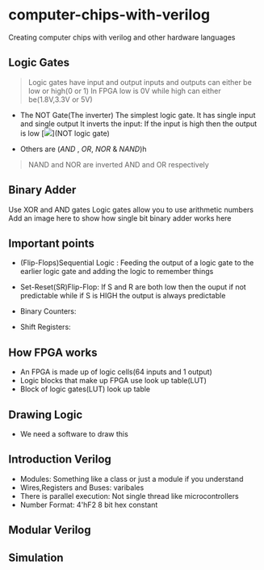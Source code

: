 # computer-chips-with-verilog
Creating computer chips with verilog and other hardware languages

## Logic Gates
> Logic gates have input and output
inputs and outputs can either be low or high(0 or 1)
In FPGA low is 0V while high can either be(1.8V,3.3V or 5V)

* The NOT Gate(The inverter)
The simplest logic gate. It has single input and single output
It inverts the input: If the input is high then the output is low
[<img src="ihttps://circuitglobe.com/wp-content/uploads/2015/12/NOT-GATE-FIG-5-compressor.jpg">](NOT logic gate)

* Others are (*AND* , *OR*, *NOR* & *NAND*)h
> NAND and NOR are inverted AND and OR respectively

## Binary Adder
Use XOR and AND gates
Logic gates allow you to use arithmetic numbers
Add an image here to show how single bit binary adder works here

## Important points
* (Flip-Flops)Sequential Logic : Feeding the output of a logic gate to the earlier logic
  gate and adding the logic to remember things
* Set-Reset(SR)Flip-Flop: If S and R are both low then the ouput if not
  predictable while if S is HIGH the output is always predictable 

* Binary Counters: <todo>
* Shift Registers: <todo>

## How FPGA works
* An FPGA is made up of logic cells(64 inputs and 1 output)
* Logic blocks that make up FPGA use look up table(LUT)
* Block of logic gates(LUT) look up table

## Drawing Logic
* We need a software to draw this

## Introduction Verilog
* Modules: Something like a class or just a module if you understand
* Wires,Registers and Buses: varibales
* There is parallel execution: Not single thread like microcontrollers
* Number Format: 4'hF2 8 bit hex constant

## Modular Verilog


## Simulation
